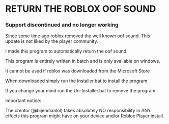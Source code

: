 # RETURN THE ROBLOX OOF SOUND

### Support discontinued and no longer working

Since some time ago roblox removed the well known oof sound.
This update is not liked by the player community.

I made this program to automatically return the oof sound.

This program is entirely written in batch and is only available on windows.

It cannot be used if roblox was downloaded from the Microsoft Store

When downloaded simply run the Installer.bat to install the program.

If you change your mind run the Un-Installer.bat to remove the program.


Important notice:

The creator (@bijenmanlol) takes absolutely NO responsibility in ANY effects this program might have on your device and/or Roblox Player install.
